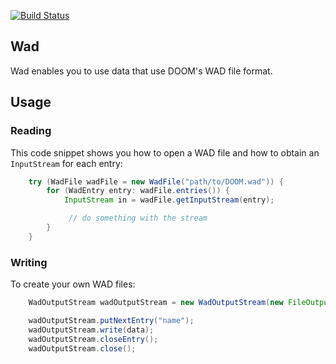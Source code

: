 [![Build Status](https://travis-ci.org/rsuurd/wad.svg?branch=master)](https://travis-ci.org/rsuurd/wad)

## Wad

Wad enables you to use data that use DOOM's WAD file format.

## Usage

### Reading

This code snippet shows you how to open a WAD file and how to obtain an `InputStream` for each entry:

```java
    try (WadFile wadFile = new WadFile("path/to/DOOM.wad")) {
        for (WadEntry entry: wadFile.entries()) {
            InputStream in = wadFile.getInputStream(entry);

             // do something with the stream
        }
    }
```

### Writing

To create your own WAD files:

```java
    WadOutputStream wadOutputStream = new WadOutputStream(new FileOutputStream("/path/to/file.wad");

    wadOutputStream.putNextEntry("name");
    wadOutputStream.write(data);
    wadOutputStream.closeEntry();
    wadOutputStream.close();
```
